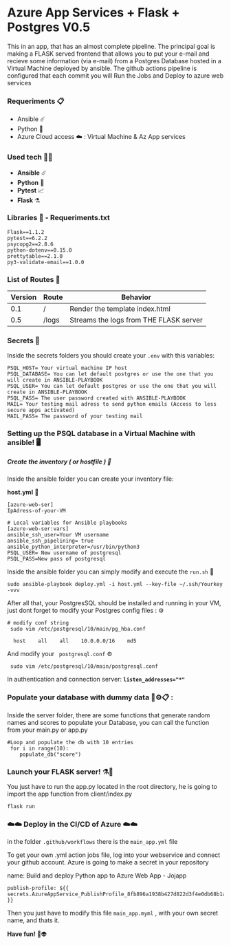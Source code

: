 # Azure App Services +  Flask + Postgres V0.5


This in an app, that has an almost complete pipeline. The principal goal is making a FLASK served frontend that allows you
to put your e-mail and recieve some information (via e-mail) from a Postgres Database hosted in a Virtual Machine deployed by ansible.
The github actions pipeline is configured that each commit you will Run the Jobs and Deploy to azure web services 

### Requeriments 📋

- Ansible ☄️
- Python 🐍
- Azure Cloud access ☁️ : Virtual Machine & Az App services

### Used tech 👨‍💻

- **Ansible** ☄️
- **Python** 🐍
- **Pytest** 📈
- **Flask** ⚗️

### Libraries  📒 - Requeriments.txt

```
Flask==1.1.2
pytest==6.2.2
psycopg2==2.8.6
python-dotenv==0.15.0
prettytable==2.1.0
py3-validate-email==1.0.0
```
### List of Routes 📖 

| Version | Route | Behavior|
| ----------- | ----------- | -----------
| 0.1| / |  Render the template index.html | 
| 0.5 | /logs | Streams the logs from THE FLASK server |

### Secrets  🤫

Inside the secrets folders you should create your `.env` with this variables:
```
PSQL_HOST= Your virtual machine IP host
PSQL_DATABASE= You can let default postgres or use the one that you will create in ANSIBLE-PLAYBOOK
PSQL_USER= You can let default postgres or use the one that you will create in ANSIBLE-PLAYBOOK
PSQL_PASS= The user password created with ANSIBLE-PLAYBOOK
MAIL= Your testing mail adress to send python emails (Access to less secure apps activated)
MAIL_PASS= The password of your testing mail
```
### Setting up the PSQL database  in a Virtual Machine with ansible! 🖥️

##### Create the inventory ( or hostfile )  📂

Inside the ansible folder you can create your inventory file: 

**host.yml** 📜
```
[azure-web-ser]
IpAdress-of-your-VM

# Local variables for Ansible playbooks
[azure-web-ser:vars]
ansible_ssh_user=Your VM username
ansible_ssh_pipelining= true
ansible_python_interpreter=/usr/bin/python3
PSQL_USER= New username of postgresql 
PSQL_PASS=New pass of postgresql 
```


Inside the ansible folder you can simply modify and execute the `run.sh`  📂


``` 
sudo ansible-playbook deploy.yml -i host.yml --key-file ~/.ssh/Yourkey -vvv 
```

After all that, your PostgresSQL should be installed and running in your VM, just dont forget to modify your
Postgres config files  : ⚙️ 

 ```  
 # modify conf string
  sudo vim /etc/postgresql/10/main/pg_hba.conf 
 
   host    all    all    10.0.0.0/16    md5
```

And modify your ` postgresql.conf` ⚙️
```
 sudo vim /etc/postgresql/10/main/postgresql.conf
```

In authentication and connection server: **`listen_addresses="*"`**



### Populate your database with dummy data 📝⚙️📋 :

Inside the server folder, there are some functions that generate random names and scores to populate your Database, you can call the function from your main.py or app.py 

 ```
#Loop and populate the db with 10 entries
  for i in range(10):
     populate_db("score") 
```

### Launch your FLASK server! ⚗️👥

You just have to run the app.py located in the root directory, he is going to import the app function from client/index.py
``` 
flask run
```

### ☁️☁️ Deploy in the CI/CD of Azure ☁️☁️

in the folder `.github/workflows` there is the `main_app.yml` file 

To get your own .yml action jobs file, log into your webservice and connect your github account. Azure is going to make a secret in your repository


name: Build and deploy Python app to Azure Web App - Jojapp
```
publish-profile: ${{ secrets.AzureAppService_PublishProfile_8fb896a1938b427d822d3f4e0db68b1a }} 
```

Then you just have to modify this file `main_app.myml` , with your own secret name, and thats it.

**Have fun!** 👾👽
 